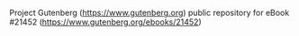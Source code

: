 Project Gutenberg (https://www.gutenberg.org) public repository for eBook #21452 (https://www.gutenberg.org/ebooks/21452)
